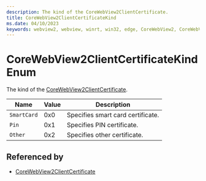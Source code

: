 ```yaml
---
description: The kind of the CoreWebView2ClientCertificate.
title: CoreWebView2ClientCertificateKind
ms.date: 04/10/2023
keywords: webview2, webview, winrt, win32, edge, CoreWebView2, CoreWebView2Controller, browser control, edge html, CoreWebView2ClientCertificateKind
---
```


# CoreWebView2ClientCertificateKind Enum

The kind of the [CoreWebView2ClientCertificate](corewebview2clientcertificate.md).

| Name |  Value | Description |
|--|--|--|
|`SmartCard` | 0x0  |  Specifies smart card certificate.|
|`Pin` | 0x1  |  Specifies PIN certificate.|
|`Other` | 0x2  |  Specifies other certificate.|


## Referenced by

- [CoreWebView2ClientCertificate](corewebview2clientcertificate.md)

